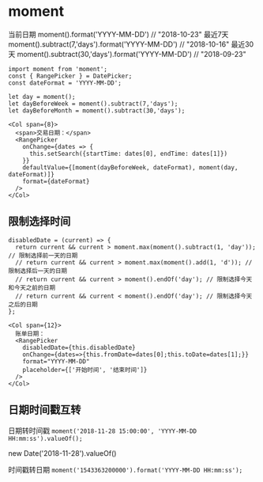 # moment

当前日期 moment().format('YYYY-MM-DD') // "2018-10-23"
最近7天  moment().subtract(7,'days').format('YYYY-MM-DD')  // "2018-10-16"
最近30天 moment().subtract(30,'days').format('YYYY-MM-DD') // "2018-09-23"

```
import moment from 'moment';
const { RangePicker } = DatePicker;
const dateFormat = 'YYYY-MM-DD';

let day = moment();
let dayBeforeWeek = moment().subtract(7,'days');
let dayBeforeMonth = moment().subtract(30,'days');

<Col span={8}>
  <span>交易日期：</span>
  <RangePicker
    onChange={dates => {
      this.setSearch({startTime: dates[0], endTime: dates[1]})
    }}
    defaultValue={[moment(dayBeforeWeek, dateFormat), moment(day, dateFormat)]}
    format={dateFormat}
  />
</Col>
```

## 限制选择时间
```
disabledDate = (current) => {
  return current && current > moment.max(moment().subtract(1, 'day')); // 限制选择前一天的日期
  // return current && current > moment.max(moment().add(1, 'd')); // 限制选择后一天的日期
  // return current && current > moment().endOf('day'); // 限制选择今天和今天之前的日期
  // return current && current < moment().endOf('day'); // 限制选择今天之后的日期
};

<Col span={12}>
  账单日期：
  <RangePicker
    disabledDate={this.disabledDate}
    onChange={dates=>{this.fromDate=dates[0];this.toDate=dates[1];}}
    format="YYYY-MM-DD"
    placeholder={['开始时间', '结束时间']}
  />
</Col>
```

## 日期时间戳互转
日期转时间戳
`moment('2018-11-28 15:00:00', 'YYYY-MM-DD HH:mm:ss').valueOf();`

new Date('2018-11-28').valueOf()

时间戳转日期
`moment('1543363200000').format('YYYY-MM-DD HH:mm:ss');`
